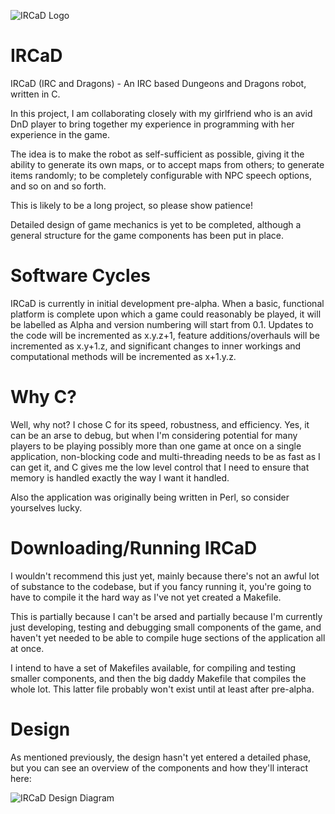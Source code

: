 ![IRCaD Logo](http://sconesorscones.co.uk/dev/IRCaD/IRCaD.png)

IRCaD
=====

IRCaD (IRC and Dragons) - An IRC based Dungeons and Dragons robot, written in C.

In this project, I am collaborating closely with my girlfriend who is an avid DnD player to bring together my experience in programming with her experience in the game.

The idea is to make the robot as self-sufficient as possible, giving it the ability to generate its own maps, or to accept maps from others; to generate items randomly; to be completely configurable with NPC speech options, and so on and so forth.

This is likely to be a long project, so please show patience!

Detailed design of game mechanics is yet to be completed, although a general structure for the game components has been put in place.

Software Cycles
===============

IRCaD is currently in initial development pre-alpha. When a basic, functional platform is complete upon which a game could reasonably be played, it will be labelled as Alpha and version numbering will start from 0.1. Updates to the code will be incremented as x.y.z+1, feature additions/overhauls will be incremented as x.y+1.z, and significant changes to inner workings and computational methods will be incremented as x+1.y.z.

Why C?
======

Well, why not? I chose C for its speed, robustness, and efficiency. Yes, it can be an arse to debug, but when I'm considering potential for many players to be playing possibly more than one game at once on a single application, non-blocking code and multi-threading needs to be as fast as I can get it, and C gives me the low level control that I need to ensure that memory is handled exactly the way I want it handled.

Also the application was originally being written in Perl, so consider yourselves lucky.

Downloading/Running IRCaD
=========================

I wouldn't recommend this just yet, mainly because there's not an awful lot of substance to the codebase, but if you fancy running it, you're going to have to compile it the hard way as I've not yet created a Makefile.

This is partially because I can't be arsed and partially because I'm currently just developing, testing and debugging small components of the game, and haven't yet needed to be able to compile huge sections of the application all at once.

I intend to have a set of Makefiles available, for compiling and testing smaller components, and then the big daddy Makefile that compiles the whole lot. This latter file probably won't exist until at least after pre-alpha.

Design
======

As mentioned previously, the design hasn't yet entered a detailed phase, but you can see an overview of the components and how they'll interact here:

![IRCaD Design Diagram](http://sconesorscones.co.uk/dev/IRCaD/IRCaD_Basic_Design.png)
